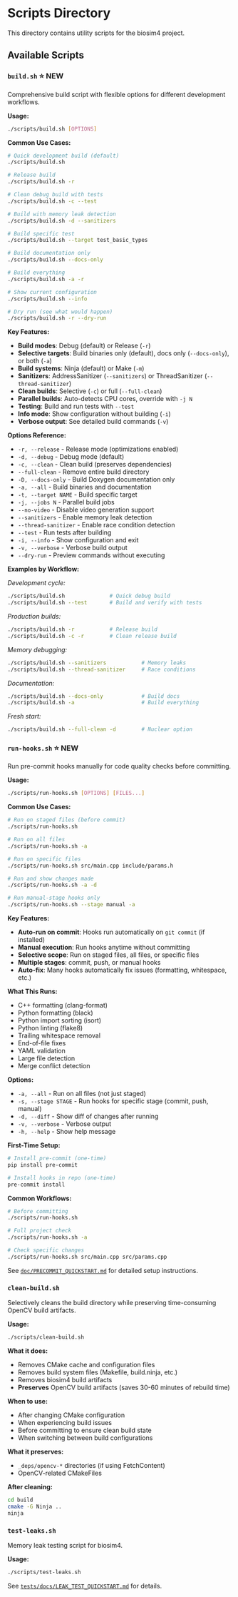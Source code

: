 # Scripts Directory

This directory contains utility scripts for the biosim4 project.

## Available Scripts

### `build.sh` ⭐ NEW

Comprehensive build script with flexible options for different development workflows.

**Usage:**
```bash
./scripts/build.sh [OPTIONS]
```

**Common Use Cases:**
```bash
# Quick development build (default)
./scripts/build.sh

# Release build
./scripts/build.sh -r

# Clean debug build with tests
./scripts/build.sh -c --test

# Build with memory leak detection
./scripts/build.sh -d --sanitizers

# Build specific test
./scripts/build.sh --target test_basic_types

# Build documentation only
./scripts/build.sh --docs-only

# Build everything
./scripts/build.sh -a -r

# Show current configuration
./scripts/build.sh --info

# Dry run (see what would happen)
./scripts/build.sh -r --dry-run
```

**Key Features:**
- **Build modes**: Debug (default) or Release (`-r`)
- **Selective targets**: Build binaries only (default), docs only (`--docs-only`), or both (`-a`)
- **Build systems**: Ninja (default) or Make (`-m`)
- **Sanitizers**: AddressSanitizer (`--sanitizers`) or ThreadSanitizer (`--thread-sanitizer`)
- **Clean builds**: Selective (`-c`) or full (`--full-clean`)
- **Parallel builds**: Auto-detects CPU cores, override with `-j N`
- **Testing**: Build and run tests with `--test`
- **Info mode**: Show configuration without building (`-i`)
- **Verbose output**: See detailed build commands (`-v`)

**Options Reference:**
- `-r, --release` - Release mode (optimizations enabled)
- `-d, --debug` - Debug mode (default)
- `-c, --clean` - Clean build (preserves dependencies)
- `--full-clean` - Remove entire build directory
- `-D, --docs-only` - Build Doxygen documentation only
- `-a, --all` - Build binaries and documentation
- `-t, --target NAME` - Build specific target
- `-j, --jobs N` - Parallel build jobs
- `--no-video` - Disable video generation support
- `--sanitizers` - Enable memory leak detection
- `--thread-sanitizer` - Enable race condition detection
- `--test` - Run tests after building
- `-i, --info` - Show configuration and exit
- `-v, --verbose` - Verbose build output
- `--dry-run` - Preview commands without executing

**Examples by Workflow:**

*Development cycle:*
```bash
./scripts/build.sh              # Quick debug build
./scripts/build.sh --test       # Build and verify with tests
```

*Production builds:*
```bash
./scripts/build.sh -r           # Release build
./scripts/build.sh -c -r        # Clean release build
```

*Memory debugging:*
```bash
./scripts/build.sh --sanitizers           # Memory leaks
./scripts/build.sh --thread-sanitizer     # Race conditions
```

*Documentation:*
```bash
./scripts/build.sh --docs-only            # Build docs
./scripts/build.sh -a                     # Build everything
```

*Fresh start:*
```bash
./scripts/build.sh --full-clean -d        # Nuclear option
```

### `run-hooks.sh` ⭐ NEW

Run pre-commit hooks manually for code quality checks before committing.

**Usage:**
```bash
./scripts/run-hooks.sh [OPTIONS] [FILES...]
```

**Common Use Cases:**
```bash
# Run on staged files (before commit)
./scripts/run-hooks.sh

# Run on all files
./scripts/run-hooks.sh -a

# Run on specific files
./scripts/run-hooks.sh src/main.cpp include/params.h

# Run and show changes made
./scripts/run-hooks.sh -a -d

# Run manual-stage hooks only
./scripts/run-hooks.sh --stage manual -a
```

**Key Features:**
- **Auto-run on commit**: Hooks run automatically on `git commit` (if installed)
- **Manual execution**: Run hooks anytime without committing
- **Selective scope**: Run on staged files, all files, or specific files
- **Multiple stages**: commit, push, or manual hooks
- **Auto-fix**: Many hooks automatically fix issues (formatting, whitespace, etc.)

**What This Runs:**
- C++ formatting (clang-format)
- Python formatting (black)
- Python import sorting (isort)
- Python linting (flake8)
- Trailing whitespace removal
- End-of-file fixes
- YAML validation
- Large file detection
- Merge conflict detection

**Options:**
- `-a, --all` - Run on all files (not just staged)
- `-s, --stage STAGE` - Run hooks for specific stage (commit, push, manual)
- `-d, --diff` - Show diff of changes after running
- `-v, --verbose` - Verbose output
- `-h, --help` - Show help message

**First-Time Setup:**
```bash
# Install pre-commit (one-time)
pip install pre-commit

# Install hooks in repo (one-time)
pre-commit install
```

**Common Workflows:**
```bash
# Before committing
./scripts/run-hooks.sh

# Full project check
./scripts/run-hooks.sh -a

# Check specific changes
./scripts/run-hooks.sh src/main.cpp src/params.cpp
```

See [`doc/PRECOMMIT_QUICKSTART.md`](../doc/PRECOMMIT_QUICKSTART.md) for detailed setup instructions.

### `clean-build.sh`

Selectively cleans the build directory while preserving time-consuming OpenCV build artifacts.

**Usage:**
```bash
./scripts/clean-build.sh
```

**What it does:**
- Removes CMake cache and configuration files
- Removes build system files (Makefile, build.ninja, etc.)
- Removes biosim4 build artifacts
- **Preserves** OpenCV build artifacts (saves 30-60 minutes of rebuild time)

**When to use:**
- After changing CMake configuration
- When experiencing build issues
- Before committing to ensure clean build state
- When switching between build configurations

**What it preserves:**
- `_deps/opencv-*` directories (if using FetchContent)
- OpenCV-related CMakeFiles

**After cleaning:**
```bash
cd build
cmake -G Ninja ..
ninja
```

### `test-leaks.sh`

Memory leak testing script for biosim4.

**Usage:**
```bash
./scripts/test-leaks.sh
```

See [`tests/docs/LEAK_TEST_QUICKSTART.md`](../tests/docs/LEAK_TEST_QUICKSTART.md) for details.
